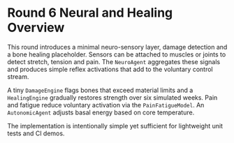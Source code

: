 # Round 6 Neural and Healing Overview

This round introduces a minimal neuro-sensory layer, damage detection and a bone
healing placeholder. Sensors can be attached to muscles or joints to detect
stretch, tension and pain. The `NeuroAgent` aggregates these signals and
produces simple reflex activations that add to the voluntary control stream.

A tiny `DamageEngine` flags bones that exceed material limits and a
`HealingEngine` gradually restores strength over six simulated weeks.  Pain and
fatigue reduce voluntary activation via the `PainFatigueModel`.  An
`AutonomicAgent` adjusts basal energy based on core temperature.

The implementation is intentionally simple yet sufficient for lightweight unit
tests and CI demos.
